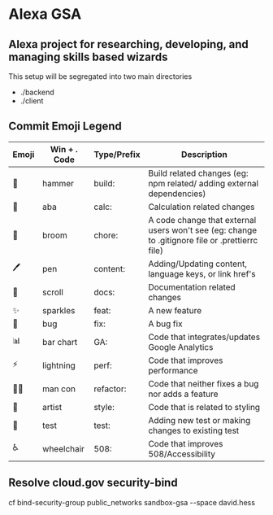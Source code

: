 # Alexa GSA

## Alexa project for researching, developing, and managing skills based wizards

This setup will be segregated into two main directories

- ./backend
- ./client

## Commit Emoji Legend

| Emoji | Win + . Code | Type/Prefix | Description                                                                                     |
| ----- | ------------ | ----------- | ----------------------------------------------------------------------------------------------- |
| 🔨    | hammer       | build:      | Build related changes (eg: npm related/ adding external dependencies)                           |
| 🧮    | aba          | calc:       | Calculation related changes                                                                     |
| 🧹    | broom        | chore:      | A code change that external users won't see (eg: change to .gitignore file or .prettierrc file) |
| 🖊️    | pen          | content:    | Adding/Updating content, language keys, or link href's                                          |
| 📜    | scroll       | docs:       | Documentation related changes                                                                   |
| ✨    | sparkles     | feat:       | A new feature                                                                                   |
| 🐛    | bug          | fix:        | A bug fix                                                                                       |
| 📊    | bar chart    | GA:         | Code that integrates/updates Google Analytics                                                   |
| ⚡️   | lightning    | perf:       | Code that improves performance                                                                  |
| 👷‍♂️    | man con      | refactor:   | Code that neither fixes a bug nor adds a feature                                                |
| 🎨    | artist       | style:      | Code that is related to styling                                                                 |
| 🧪    | test         | test:       | Adding new test or making changes to existing test                                              |
| ♿️   | wheelchair   | 508:        | Code that improves 508/Accessibility                                                            |

## Resolve cloud.gov security-bind

cf bind-security-group public_networks sandbox-gsa --space david.hess
